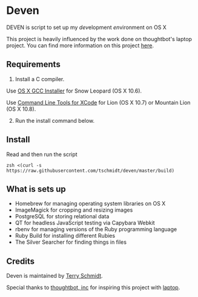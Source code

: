 Deven
=====

DEVEN is script to set up my *dev*elopment *en*vironment on OS X

This project is heavily influenced by the work done on thoughtbot's laptop project. You can find more information on this project [here](https://github.com/thoughtbot/laptop).

Requirements
------------

1) Install a C compiler.

Use [OS X GCC Installer](https://github.com/kennethreitz/osx-gcc-installer/) for
Snow Leopard (OS X 10.6).

Use [Command Line Tools for XCode](https://developer.apple.com/downloads/index.action)
for Lion (OS X 10.7) or Mountain Lion (OS X 10.8).

2) Run the install command below.

Install
-------

Read and then run the script

    zsh <(curl -s https://raw.githubusercontent.com/tschmidt/deven/master/build)

What is sets up
---------------

* Homebrew for managing operating system libraries on OS X
* ImageMagick for cropping and resizing images
* PostgreSQL for storing relational data
* QT for headless JavaScript testing via Capybara Webkit
* rbenv for managing versions of the Ruby programming language
* Ruby Build for installing different Rubies
* The Silver Searcher for finding things in files

Credits
-------

Deven is maintained by [Terry Schmidt](http://schmidt-happens.com).

Special thanks to [thoughtbot, inc](http://thoughtbot.com/) for inspiring this project with [laptop](https://github.com/thoughtbot/laptop).

